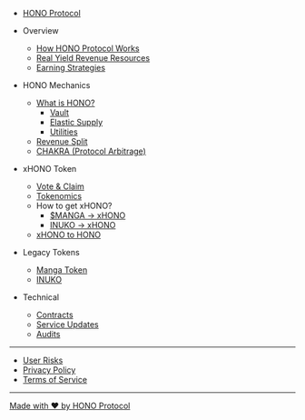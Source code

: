 - [HONO Protocol](README.md)

- Overview

    - [How HONO Protocol Works](overview/how-hono-protocol-works.md)
    - [Real Yield Revenue Resources](overview/real-yield-revenue-resources.md)
    - [Earning Strategies](overview/earning-strategies.md)

- HONO Mechanics

    - [What is HONO?](hono-mechanics/what-is-hono/README.md)
        - [Vault](hono-mechanics/what-is-hono/vault.md)
        - [Elastic Supply](hono-mechanics/what-is-hono/elastic-supply.md)
        - [Utilities](hono-mechanics/what-is-hono/utilities.md)
    - [Revenue Split](hono-mechanics/revenue-split.md)
    - [CHAKRA (Protocol Arbitrage)](hono-mechanics/chakra-protocol-arbitrage.md)

- xHONO Token

    - [Vote & Claim](xhono-token/vote-and-claim.md)
    - [Tokenomics](xhono-token/tokenomics.md)
    - How to get xHONO?
        - [$MANGA -> xHONO](xhono-token/how-to-get-xhono/usdmanga-greater-than-xhono.md)
        - [INUKO -> xHONO](xhono-token/how-to-get-xhono/inuko-greater-than-xhono.md)
    - [xHONO to HONO](xhono-token/xhono-to-hono.md)

- Legacy Tokens

    - [Manga Token](legacy-tokens/manga-token.md)
    - [INUKO](legacy-tokens/inuko.md)

- Technical

    - [Contracts](technical/contracts.md)
    - [Service Updates](technical/service-updates.md)
    - [Audits](technical/audits.md)

***

- [User Risks](user-risks.md)
- [Privacy Policy](privacy-policy.md)
- [Terms of Service](terms-of-service.md)


***

[Made with ❤️ by HONO Protocol](https://honoprotocol.com)